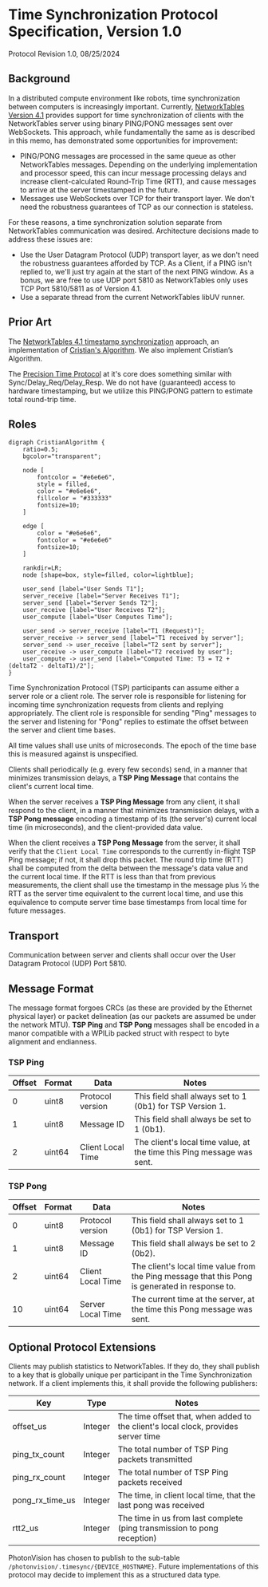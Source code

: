 # Time Synchronization Protocol Specification, Version 1.0

Protocol Revision 1.0, 08/25/2024

## Background

In a distributed compute environment like robots, time synchronization between computers is increasingly important. Currently, [NetworkTables Version 4.1](https://github.com/wpilibsuite/allwpilib/blob/main/ntcore/doc/networktables4.adoc) provides support for time synchronization of clients with the NetworkTables server using binary PING/PONG messages sent over WebSockets. This approach, while fundamentally the same as is described in this memo, has demonstrated some opportunities for improvement:

- PING/PONG messages are processed in the same queue as other NetworkTables messages. Depending on the underlying implementation and processor speed, this can incur message processing delays and increase client-calculated Round-Trip Time (RTT), and cause messages to arrive at the server timestamped in the future.
- Messages use WebSockets over TCP for their transport layer. We don't need the robustness guarantees of TCP as our connection is stateless.

For these reasons, a time synchronization solution separate from NetworkTables communication was desired. Architecture decisions made to address these issues are:

- Use the User Datagram Protocol (UDP) transport layer, as we don't need the robustness guarantees afforded by TCP. As a Client, if a PING isn't replied to, we'll just try again at the start of the next PING window. As a bonus, we are free to use UDP port 5810 as NetworkTables only uses TCP Port 5810/5811 as of Version 4.1.
- Use a separate thread from the current NetworkTables libUV runner.


## Prior Art

The [NetworkTables 4.1 timestamp synchronization](https://github.com/wpilibsuite/allwpilib/blob/main/ntcore/doc/networktables4.adoc#timestamps) approach, an implementation of [Cristian's Algorithm](https://en.wikipedia.org/wiki/Cristian%27s_algorithm). We also implement Cristian’s Algorithm.

The [Precision Time Protocol](https://en.wikipedia.org/wiki/Precision_Time_Protocol#Synchronization) at it's core does something similar with Sync/Delay_Req/Delay_Resp. We do not have (guaranteed) access to hardware timestamping, but we utilize this PING/PONG pattern to estimate total round-trip time.


## Roles

```{graphviz}
digraph CristianAlgorithm {
    ratio=0.5;
    bgcolor="transparent";

    node [
        fontcolor = "#e6e6e6",
        style = filled,
        color = "#e6e6e6",
        fillcolor = "#333333"
        fontsize=10;
    ]

    edge [
        color = "#e6e6e6",
        fontcolor = "#e6e6e6"
        fontsize=10;
    ]

    rankdir=LR;
    node [shape=box, style=filled, color=lightblue];

    user_send [label="User Sends T1"];
    server_receive [label="Server Receives T1"];
    server_send [label="Server Sends T2"];
    user_receive [label="User Receives T2"];
    user_compute [label="User Computes Time"];

    user_send -> server_receive [label="T1 (Request)"];
    server_receive -> server_send [label="T1 received by server"];
    server_send -> user_receive [label="T2 sent by server"];
    user_receive -> user_compute [label="T2 received by user"];
    user_compute -> user_send [label="Computed Time: T3 = T2 + (deltaT2 - deltaT1)/2"];
}
```

Time Synchronization Protocol (TSP) participants can assume either a server role or a client role. The server role is responsible for listening for incoming time synchronization requests from clients and replying appropriately. The client role is responsible for sending "Ping" messages to the server and listening for "Pong" replies to estimate the offset between the server and client time bases.

All time values shall use units of microseconds. The epoch of the time base this is measured against is unspecified.

Clients shall periodically (e.g. every few seconds) send, in a manner that minimizes transmission delays, a **TSP Ping Message** that contains the client's current local time.

When the server receives a **TSP Ping Message** from any client, it shall respond to the client, in a manner that minimizes transmission delays, with a **TSP Pong message** encoding a timestamp of its (the server's) current local time (in microseconds), and the client-provided data value.

When the client receives a **TSP Pong Message** from the server, it shall verify that the `Client Local Time` corresponds to the currently in-flight TSP Ping message; if not, it shall drop this packet. The round trip time (RTT) shall be computed from the delta between the message's data value and the current local time.  If the RTT is less than that from previous measurements, the client shall use the timestamp in the message plus ½ the RTT as the server time equivalent to the current local time, and use this equivalence to compute server time base timestamps from local time for future messages.

## Transport

Communication between server and clients shall occur over the User Datagram Protocol (UDP) Port 5810.

## Message Format

The message format forgoes CRCs (as these are provided by the Ethernet physical layer) or packet delineation (as our packets are assumed be under the network MTU). **TSP Ping** and **TSP Pong** messages shall be encoded in a manor compatible with a WPILib packed struct with respect to byte alignment and endianness.

### TSP Ping

| Offset | Format | Data | Notes |
| ------ | ------ | ---- | ----- |
| 0 | uint8 | Protocol version | This field shall always set to 1 (0b1) for TSP Version 1. |
| 1 | uint8 | Message ID | This field shall always be set to 1 (0b1). |
| 2 | uint64 | Client Local Time | The client's local time value, at the time this Ping message was sent. |

### TSP Pong

| Offset | Format | Data | Notes |
| ------ | ------ | ---- | ----- |
| 0 | uint8 | Protocol version | This field shall always set to 1 (0b1) for TSP Version 1.
| 1 | uint8 | Message ID | This field shall always be set to 2 (0b2).
| 2 | uint64 | Client Local Time | The client's local time value from the Ping message that this Pong is generated in response to.
| 10 | uint64 | Server Local Time | The current time at the server, at the time this Pong message was sent.


## Optional Protocol Extensions

Clients may publish statistics to NetworkTables. If they do, they shall publish to a key that is globally unique per participant in the Time Synchronization network. If a client implements this, it shall provide the following publishers:

| Key | Type | Notes |
| ------ | ------ | ---- |
| offset_us | Integer | The time offset that, when added to the client's local clock, provides server time |
| ping_tx_count | Integer | The total number of TSP Ping packets transmitted |
| ping_rx_count | Integer | The total number of TSP Ping packets received |
| pong_rx_time_us | Integer | The time, in client local time, that the last pong was received |
| rtt2_us | Integer | The time in us from last complete (ping transmission to pong reception) |

PhotonVision has chosen to publish to the sub-table `/photonvision/.timesync/{DEVICE_HOSTNAME}`. Future implementations of this protocol may decide to implement this as a structured data type.
